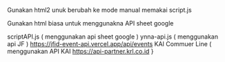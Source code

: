 Gunakan html2 unuk berubah ke mode manual memakai script.js

Gunakan html biasa untuk menggunakna API sheet google

scriptAPI.js ( menggunakan api sheet google )
ynna-api.js ( menggunakan api JF ) https://jfid-event-api.vercel.app/api/events
KAI Commuer Line ( menggunakan API KAI https://api-partner.krl.co.id }
